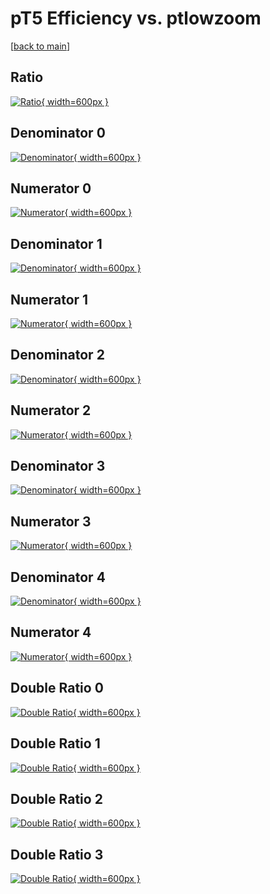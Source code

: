 # pT5 Efficiency vs. ptlowzoom

[[back to main](./)]



## Ratio

[![Ratio](../mtv/var/pT5_vtr_0_-1_eff_ptlowzoom.png){ width=600px }](../mtv/var/pT5_vtr_0_-1_eff_ptlowzoom.pdf)

## Denominator 0

[![Denominator](../mtv/den/pT5_vtr_0_-1_eff_ptlowzoom_den0.png){ width=600px }](../mtv/den/pT5_vtr_0_-1_eff_ptlowzoom_den0.pdf)

## Numerator 0

[![Numerator](../mtv/num/pT5_vtr_0_-1_eff_ptlowzoom_num0.png){ width=600px }](../mtv/num/pT5_vtr_0_-1_eff_ptlowzoom_num0.pdf)

## Denominator 1

[![Denominator](../mtv/den/pT5_vtr_0_-1_eff_ptlowzoom_den1.png){ width=600px }](../mtv/den/pT5_vtr_0_-1_eff_ptlowzoom_den1.pdf)

## Numerator 1

[![Numerator](../mtv/num/pT5_vtr_0_-1_eff_ptlowzoom_num1.png){ width=600px }](../mtv/num/pT5_vtr_0_-1_eff_ptlowzoom_num1.pdf)

## Denominator 2

[![Denominator](../mtv/den/pT5_vtr_0_-1_eff_ptlowzoom_den2.png){ width=600px }](../mtv/den/pT5_vtr_0_-1_eff_ptlowzoom_den2.pdf)

## Numerator 2

[![Numerator](../mtv/num/pT5_vtr_0_-1_eff_ptlowzoom_num2.png){ width=600px }](../mtv/num/pT5_vtr_0_-1_eff_ptlowzoom_num2.pdf)

## Denominator 3

[![Denominator](../mtv/den/pT5_vtr_0_-1_eff_ptlowzoom_den3.png){ width=600px }](../mtv/den/pT5_vtr_0_-1_eff_ptlowzoom_den3.pdf)

## Numerator 3

[![Numerator](../mtv/num/pT5_vtr_0_-1_eff_ptlowzoom_num3.png){ width=600px }](../mtv/num/pT5_vtr_0_-1_eff_ptlowzoom_num3.pdf)

## Denominator 4

[![Denominator](../mtv/den/pT5_vtr_0_-1_eff_ptlowzoom_den4.png){ width=600px }](../mtv/den/pT5_vtr_0_-1_eff_ptlowzoom_den4.pdf)

## Numerator 4

[![Numerator](../mtv/num/pT5_vtr_0_-1_eff_ptlowzoom_num4.png){ width=600px }](../mtv/num/pT5_vtr_0_-1_eff_ptlowzoom_num4.pdf)

## Double Ratio 0

[![Double Ratio](../mtv/ratio/pT5_vtr_0_-1_eff_ptlowzoom_ratio0.png){ width=600px }](../mtv/ratio/pT5_vtr_0_-1_eff_ptlowzoom_ratio0.pdf)

## Double Ratio 1

[![Double Ratio](../mtv/ratio/pT5_vtr_0_-1_eff_ptlowzoom_ratio1.png){ width=600px }](../mtv/ratio/pT5_vtr_0_-1_eff_ptlowzoom_ratio1.pdf)

## Double Ratio 2

[![Double Ratio](../mtv/ratio/pT5_vtr_0_-1_eff_ptlowzoom_ratio2.png){ width=600px }](../mtv/ratio/pT5_vtr_0_-1_eff_ptlowzoom_ratio2.pdf)

## Double Ratio 3

[![Double Ratio](../mtv/ratio/pT5_vtr_0_-1_eff_ptlowzoom_ratio3.png){ width=600px }](../mtv/ratio/pT5_vtr_0_-1_eff_ptlowzoom_ratio3.pdf)

